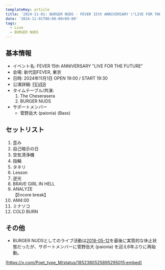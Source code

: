 ```yaml
---
templateKey: article
title: '2024-11-01: BURGER NUDS - FEVER 15th ANNIVERSARY \"LIVE FOR THE FUTURE\" at 新代田FEVER'
date: '2024-11-01T00:00:00+09:00'
tags:
  - Live
  - BURGER NUDS
---
```

## 基本情報

* イベント名: FEVER 15th ANNIVERSARY "LIVE FOR THE FUTURE"
* 会場: 新代田FEVER, 東京
* 日時: 2024年11月1日 OPEN 19:00 / START 19:30
* 公演詳細: [FEVER](https://www.fever-popo.com/schedule/2024/11/01/)
* タイムテーブル/共演:
  1. The Cheserasera
  1. BURGER NUDS
* サポートメンバー
  * 菅野岳大 (paionia) (Bass)

## セットリスト

1. 歪み
1. 自己暗示の日
1. 空気清浄機
1. 指輪
1. タネリ
1. Lesson
1. 逆光
1. BRAVE GIRL IN HELL
1. ANALYZE  
   【Encore break】
1. AM4:00
1. ミナソコ
1. COLD BURN


## その他

- BURGER NUDSとしてのライブ活動は[2018-05-12](/entry/2018/05/12/000000)を最後に実質的な休止状態だったが、サポートメンバーに菅野岳大 (paionia) を迎え6年ぶりに再始動。

[https://x.com/Poet_type_M/status/1852380525895295015:embed]


